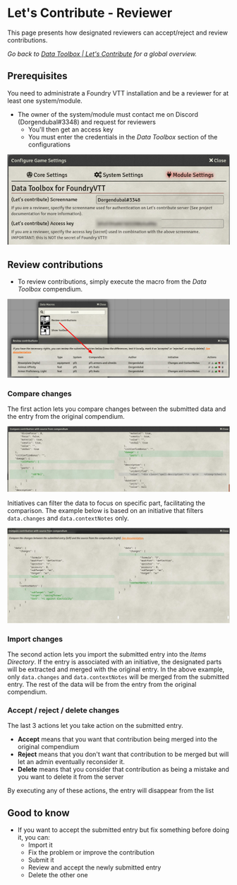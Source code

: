 # Let's Contribute - Reviewer

This page presents how designated reviewers can accept/reject and review contributions.

*Go back to [Data Toolbox | Let's Contribute](README.md) for a global overview.*

## Prerequisites

You need to administrate a Foundry VTT installation and be a reviewer for at least one system/module.
* The owner of the system/module must contact me on Discord (Dorgendubal#3348) and request for reviewers
  * You'll then get an access key
  * You must enter the credentials in the *Data Toolbox* section of the configurations

![Login details](/doc/img/letscontribute-login.jpg)

## Review contributions

* To review contributions, simply execute the macro from the *Data Toolbox* compendium.

![Review entries](/doc/img/letscontribute-review.jpg)

### Compare changes

The first action lets you compare changes between the submitted data and the entry from the original compendium.

![Compare changes](/doc/img/letscontribute-compare.jpg)

Initiatives can filter the data to focus on specific part, facilitating the comparison. The example below
is based on an initiative that filters `data.changes` and `data.contextNotes` only.

![Compare changes](/doc/img/letscontribute-compare-filtered.jpg)

### Import changes

The second action lets you import the submitted entry into the *Items Directory*. 
If the entry is associated with an initiative, the designated parts will be extracted and merged with the original
entry. In the above example,  only `data.changes` and `data.contextNotes` will be merged from the submitted entry. 
The rest of the data will be from the entry from the original compendium.

### Accept / reject / delete changes

The last 3 actions let you take action on the submitted entry. 
* **Accept** means that you want that contribution being merged into the original compendium
* **Reject** means that you don't want that contribution to be merged but will let an admin eventually reconsider it.
* **Delete** means that you consider that contribution as being a mistake and you want to delete it from the server

By executing any of these actions, the entry will disappear from the list

## Good to know

* If you want to accept the submitted entry but fix something before doing it, you can:
  * Import it
  * Fix the problem or improve the contribution
  * Submit it
  * Review and accept the newly submitted entry
  * Delete the other one
